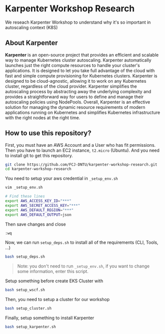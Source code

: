 # Karpenter Workshop Research

We reseach Karpenter Workshop to understand why it's so important in autoscaling context (K8S)

## About Karpenter

**Karpenter** is an open-source project that provides an efficient and scalable way to manage Kubernetes cluster autoscaling. Karpenter automatically launches just the right compute resources to handle your cluster's applications. It is designed to let you take full advantage of the cloud with fast and simple compute provisioning for Kubernetes clusters. Karpenter is designed to be cloud-agnostic, allowing it to work on any Kubernetes cluster, regardless of the cloud provider. Karpenter simplifies the autoscaling process by abstracting away the underlying complexity and provides a straightforward way for users to define and manage their autoscaling policies using NodePools. Overall, Karpenter is an effective solution for managing the dynamic resource requirements of modern applications running on Kubernetes and simplifies Kubernetes infrastructure with the right nodes at the right time.

## How to use this repository?

First, you must have an AWS Account and a User who has fit permissions. Then you have to launch an EC2 instance, `t2.micro` (Ubuntu). And you need to install git to get this repository.

```bash
git clone https://github.com/FCJ-DNTU/karpenter-workshop-research.git
cd karpenter-workshop-research
```

You need to setup your aws credential in `_setup_env.sh`

```bash
vim _setup_env.sh
```

```bash
# Find these lines
export AWS_ACCESS_KEY_ID="***"
export AWS_SECRET_ACCESS_KEY="***"
export AWS_DEFAULT_REGION="***"
export AWS_DEFAULT_OUTPUT=json
```

Then save changes and close

```bash
:wq
```

Now, we can run `setup_deps.sh` to install all of the requirements (CLI, Tools, ...)

```bash
bash setup_deps.sh
```

> Note: you don't need to run `_setup_env.sh`, if you want to change some information, enter this script.

Setup something before create EKS Cluster with

```bash
bash setup_wscf.sh
```

Then, you need to setup a cluster for our workshop

```bash
bash setup_cluster.sh
```

Finally, setup something to install Karpenter

```bash
bash setup_karpenter.sh
```
